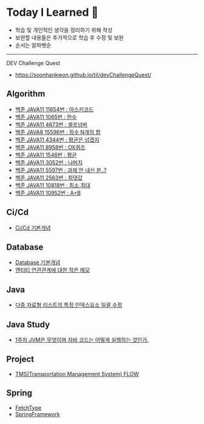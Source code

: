 # Today I Learned 🚀
- 학습 및 개인적인 생각을 정리하기 위해 작성 
- 보완할 내용들은 추가적으로 학습 후 수정 및 보완
- 순서는 알파벳순
---
DEV Challenge Quest

- https://soonhankwon.github.io/til/devChallengeQuest/

## Algorithm
- [백준 JAVA11 11654번 : 아스키코드](https://soonhankwon.github.io/algorithm/algorithm11654/)
- [백준 JAVA11 1065번 : 한수](https://soonhankwon.github.io/algorithm/algorithm1065/)
- [백준 JAVA11 4673번 : 셀프넘버](https://soonhankwon.github.io/algorithm/algorithm4673/)
- [백준 JAVA8 15596번 : 정수 N개의 합](https://soonhankwon.github.io/algorithm/algorithm15596/)
- [백준 JAVA11 4344번 : 평균은 넘겠지](https://soonhankwon.github.io/algorithm/algorithm4344/)
- [백준 JAVA11 8958번 : OX퀴즈](https://soonhankwon.github.io/algorithm/algorithm8958/)
- [백준 JAVA11 1546번 : 평균](https://soonhankwon.github.io/algorithm/algorithm1546/)
- [백준 JAVA11 3052번 : 나머지](https://soonhankwon.github.io/algorithm/algorithm3052/)
- [백준 JAVA11 5597번 : 과제 안 내신 분..?](https://soonhankwon.github.io/algorithm/algorithm5597/)
- [백준 JAVA11 2563번 : 최댓값](https://soonhankwon.github.io/algorithm/algorithm2563/)
- [백준 JAVA11 10818번 : 최소,최대](https://soonhankwon.github.io/algorithm/algorithm10818/)
- [백준 JAVA11 10952번 : A+B](https://soonhankwon.github.io/algorithm/algorithm10952/)


## Ci/Cd
- [Ci/Cd 기본개념](https://soonhankwon.github.io/til/aboutcicd-githubaction/)

## Database
- [Database 기본개념](https://soonhankwon.github.io/til/aboutdatabasebasic/)
- [엔티티 연관관계에 대한 작은 메모](https://soonhankwon.github.io/til/aboutjpaandrelationship/)

## Java
- [다중 자료형 리스트의 특정 인덱스요소 일괄 수정](https://soonhankwon.github.io/til/aboutlistandset/)

## Java Study
- [1주차 JVM은 무엇이며 자바 코드는 어떻게 실행하는 것인가.](https://soonhankwon.github.io/til/whiteship-livestudy-w1/)

## Project
- [TMS(Transportation Management System) FLOW](https://soonhankwon.github.io/til/about-tms-flow/)

## Spring
- [FetchType](https://soonhankwon.github.io/til/about-fetchtype/)
- [SpringFramework](https://soonhankwon.github.io/til/aboutspring-framework/)
